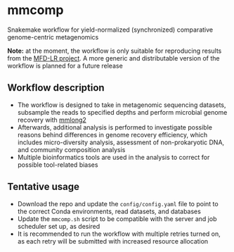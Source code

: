 # mmcomp
Snakemake workflow for yield-normalized (synchronized) comparative genome-centric metagenomics

**Note:** at the moment, the workflow is only suitable for reproducing results from the [MFD-LR project](https://github.com/Serka-M/mfd_mags). A more generic and distributable version of the workflow is planned for a future release

## Workflow description
* The workflow is designed to take in metagenomic sequencing datasets, subsample the reads to specified depths and perform microbial genome recovery with [mmlong2](https://github.com/Serka-M/mmlong2)
* Afterwards, additional analysis is performed to investigate possible reasons behind differences in genome recovery efficiency, which includes micro-diversity analysis, assessment of non-prokaryotic DNA, and community composition analysis
* Multiple bioinformatics tools are used in the analysis to correct for possible tool-related biases

## Tentative usage
* Download the repo and update the `config/config.yaml` file to point to the correct Conda environments, read datasets, and databases
* Update the `mmcomp.sh` script to be compatible with the server and job scheduler set up, as desired
* It is recommended to run the workflow with multiple retries turned on, as each retry will be submitted with increased resource allocation
